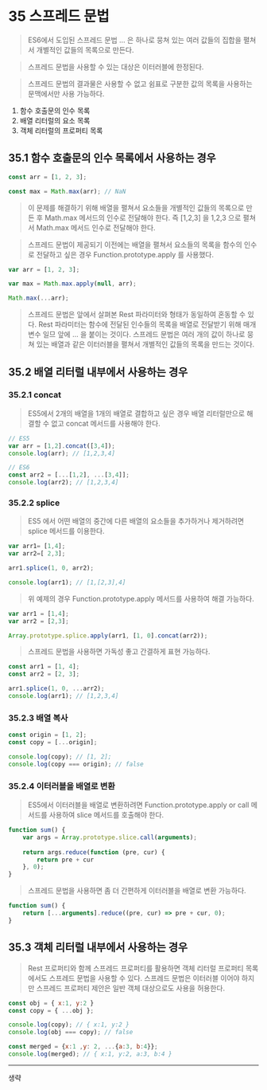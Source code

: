 # 35 스프레드 문법

> ES6에서 도입된 스프레드 문법 ... 은 하나로 뭉쳐 있는 여러 값들의 집합을 펼쳐서 개별적인 값들의 목록으로 만든다.

> 스프레드 문법을 사용할 수 있는 대상은 이터러블에 한정된다.

> 스프레드 문법의 결과물은 사용할 수 없고 쉼표로 구분한 값의 목록을 사용하는 문맥에서만 사용 가능하다.

1. 함수 호출문의 인수 목록
2. 배열 리터럴의 요소 목록
3. 객체 리터럴의 프로퍼티 목록

## 35.1 함수 호출문의 인수 목록에서 사용하는 경우

```javascript
const arr = [1, 2, 3];

const max = Math.max(arr); // NaN
```

> 이 문제를 해결하기 위해 배열을 펼쳐서 요소들을 개별적인 값들의 목록으로 만든 후 Math.max 메서드의 인수로 전달해야 한다.
> 즉 [1,2,3] 을 1,2,3 으로 펼쳐서 Math.max 메서드 인수로 전달해야 한다.

> 스프레드 문법이 제공되기 이전에는 배열을 펼쳐서 요소들의 목록을 함수의 인수로 전달하고 싶은 경우
> Function.prototype.apply 를 사용했다.

```javascript
var arr = [1, 2, 3];

var max = Math.max.apply(null, arr);

Math.max(...arr);
```

> 스프레드 문법은 앞에서 살펴본 Rest 파라미터와 형태가 동일하여 혼동할 수 있다.
> Rest 파라미터는 함수에 전달된 인수들의 목록을 배열로 전달받기 위해 매개변수 일므 앞에 ... 을 붙이는 것이다.
> 스프레드 문법은 여러 개의 값이 하나로 뭉쳐 있는 배열과 같은 이터러블을 펼쳐서 개별적인 값들의 목록을 만드는 것이다.

## 35.2 배열 리터럴 내부에서 사용하는 경우

### 35.2.1 concat

> ES5에서 2개의 배열을 1개의 배열로 결합하고 싶은 경우 배열 리터럴만으로 해결할 수 없고 concat 메서드를 사용해야 한다.

```javascript
// ES5
var arr = [1,2].concat([3,4]);
console.log(arr); // [1,2,3,4]

// ES6
const arr2 = [...[1,2], ...[3,4]];
console.log(arr2); // [1,2,3,4]
```

### 35.2.2 splice

> ES5 에서 어떤 배열의 중간에 다른 배열의 요소들을 추가하거나 제거하려면 splice 메서드를 이용한다.

```javascript
var arr1= [1,4];
var arr2=[ 2,3];

arr1.splice(1, 0, arr2);

console.log(arr1); // [1,[2,3],4]
```

> 위 예제의 경우 Function.prototype.apply 메서드를 사용하여 해결 가능하다.

```javascript
var arr1 = [1,4];
var arr2 = [2,3];

Array.prototype.splice.apply(arr1, [1, 0].concat(arr2));
```

> 스프레드 문법을 사용하면 가독성 좋고 간결하게 표현 가능하다.

```javascript
const arr1 = [1, 4];
const arr2 = [2, 3];

arr1.splice(1, 0, ...arr2);
console.log(arr1); // [1,2,3,4]
```

### 35.2.3 배열 복사

```javascript
const origin = [1, 2];
const copy = [...origin];

console.log(copy); // [1, 2];
console.log(copy === origin); // false
```

### 35.2.4 이터러블을 배열로 변환

> ES5에서 이터러블을 배열로 변환하려면 Function.prototype.apply or call 메서드를 사용하여 slice 메서드를 호출해야 한다.

```javascript
function sum() {
    var args = Array.prototype.slice.call(arguments);
    
    return args.reduce(function (pre, cur) {
        return pre + cur
    }, 0);
}
```

> 스프레드 문법을 사용하면 좀 더 간편하게 이터러블을 배열로 변환 가능하다.

```javascript
function sum() {
    return [...arguments].reduce((pre, cur) => pre + cur, 0);
}
```

## 35.3 객체 리터럴 내부에서 사용하는 경우

> Rest 프로퍼티와 함께 스프레드 프로퍼티를 활용하면 객체 리터럴 프로퍼티 목록에서도 스프레드 문법을 사용할 수 있다.
> 스프레드 문법은 이터러블 이어야 하지만 스프레드 프로퍼티 제안은 일반 객체 대상으로도 사용을 허용한다.

```javascript
const obj = { x:1, y:2 }
const copy = { ...obj };

console.log(copy); // { x:1, y:2 }
console.log(obj === copy); // false

const merged = {x:1 ,y: 2, ...{a:3, b:4}};
console.log(merged); // { x:1, y:2, a:3, b:4 }
```

---

생략

